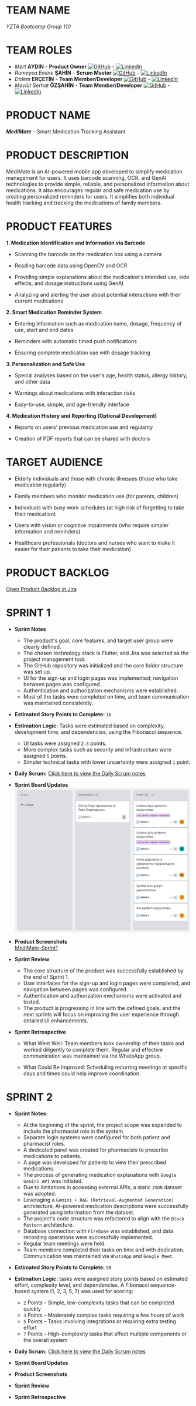 # TEAM NAME 

_YZTA Bootcamp Group 110_

# TEAM ROLES

- *Mert* __AYDIN__ - __Product Owner__    <a href="https://github.com/Mert30" target="_blank"><img src="https://github.githubassets.com/images/modules/logos_page/GitHub-Mark.png" width="20" alt="GitHub"></a> - <a href="https://www.linkedin.com/in/mert30/" target="_blank"><img src="https://i.sstatic.net/gVE0j.png" width="20" alt="LinkedIn"></a>
- *Rumeysa Emine* __ŞAHİN__ - __Scrum Master__    <a href="https://github.com/rumeysaemine" target="_blank"><img src="https://github.githubassets.com/images/modules/logos_page/GitHub-Mark.png" width="20" alt="GitHub"></a> - <a href="https://www.linkedin.com/in/rumeysa-emine-şahin/" target="_blank"><img src="https://i.sstatic.net/gVE0j.png" width="20" alt="LinkedIn"></a> 
- *Didem* __ERÇETİN__ - __Team Member/Developer__    <a href="https://github.com/didemerctn" target="_blank"><img src="https://github.githubassets.com/images/modules/logos_page/GitHub-Mark.png" width="20" alt="GitHub"></a> - <a href="https://www.linkedin.com/in/didem-erçetin-536736304/" target="_blank"><img src="https://i.sstatic.net/gVE0j.png" width="20" alt="LinkedIn"></a> 
- *Mevlüt Serhat* __ÖZŞAHİN__ - __Team Member/Developer__    <a href="https://github.com/MevlutOz" target="_blank"><img src="https://github.githubassets.com/images/modules/logos_page/GitHub-Mark.png" width="20" alt="GitHub"></a> - <a href="https://www.linkedin.com/in/mevlütserhatözşahin/" target="_blank"><img src="https://i.sstatic.net/gVE0j.png" width="20" alt="LinkedIn"></a>

# PRODUCT NAME

__*MediMate*__ – Smart Medication Tracking Assistant

# PRODUCT DESCRIPTION

MediMate is an AI-powered mobile app developed to simplify medication management for users. It uses barcode scanning, OCR, and GenAI technologies to provide simple, reliable, and personalized information about medications. It also encourages regular and safe medication use by creating personalized reminders for users. It simplifies both individual health tracking and tracking the medications of family members.

# PRODUCT FEATURES

__1. Medication Identification and Information via Barcode__

- Scanning the barcode on the medication box using a camera

- Reading barcode data using OpenCV and OCR

- Providing simple explanations about the medication's intended use, side effects, and dosage instructions using GenAI

- Analyzing and alerting the user about potential interactions with their current medications

__2. Smart Medication Reminder System__

- Entering information such as medication name, dosage, frequency of use, start and end dates

- Reminders with automatic timed push notifications

- Ensuring complete medication use with dosage tracking

__3. Personalization and Safe Use__

- Special analyses based on the user's age, health status, allergy history, and other data

- Warnings about medications with interaction risks

- Easy-to-use, simple, and age-friendly interface

__4. Medication History and Reporting (Optional Development)__

- Reports on users' previous medication use and regularity

- Creation of PDF reports that can be shared with doctors

# TARGET AUDIENCE

- Elderly individuals and those with chronic illnesses (those who take medication regularly)

- Family members who monitor medication use (for parents, children)

- Individuals with busy work schedules (at high risk of forgetting to take their medication)

- Users with vision or cognitive impairments (who require simpler information and reminders)

- Healthcare professionals (doctors and nurses who want to make it easier for their patients to take their medication)

# PRODUCT BACKLOG
[Open Product Backlog in Jira](https://yzta-grup110.atlassian.net/jira/software/projects/BSMT/boards/34/backlog?epics=visible&atlOrigin=eyJpIjoiN2QyZDg0NjhlMWQyNGJlMjgwZjk4MmY1ZjUwMWEzYjgiLCJwIjoiaiJ9)

# SPRINT 1 

- **Sprint Notes**
	- The product's goal, core features, and target user group were clearly defined.  
	- The chosen technology stack is Flutter, and Jira was selected as the project management tool.  
	- The GitHub repository was initialized and the core folder structure was set up.  
	- UI for the sign-up and login pages was implemented; navigation between pages was configured.  
	- Authentication and authorization mechanisms were established.  
	- Most of the tasks were completed on time, and team communication was maintained consistently.

- **Estimated Story Points to Complete:** `16`

- **Estimation Logic:** Tasks were estimated based on complexity, development time, and dependencies, using the Fibonacci sequence.  
	- UI tasks were assigned `2–3` points.  
	- More complex tasks such as security and infrastructure were assigned `5` points.  
	- Simpler technical tasks with lower uncertainty were assigned `1` point.

- **Daily Scrum:** [Click here to view the Daily Scrum notes](<docs/scrum_reports/sprint1-daily-scrum-report.md>)

- **Sprint Board Updates**  
	![Sprint 1 Board](./docs/sprint_board_updates/sprint1-board/sprint1_board.jpg)

- **Product Screenshots**  
        [MediMate-Sprint1](https://drive.google.com/drive/folders/1uVxNyLKgyaW3chgnGlmQRTq-g-Bd0RqQ?usp=drive_link)

- **Sprint Review**  
	- The core structure of the product was successfully established by the end of Sprint 1.  
	- User interfaces for the sign-up and login pages were completed, and navigation between pages was configured.  
	- Authentication and authorization mechanisms were activated and tested.  
	- The product is progressing in line with the defined goals, and the next sprints will focus on improving the user experience through detailed UI enhancements.


- **Sprint Retrospective**  
	- What Went Well: Team members took ownership of their tasks and worked diligently to complete them. Regular and effective communication was maintained via the WhatsApp group.

	- What Could Be Improved: Scheduling recurring meetings at specific days and times could help improve coordination.


# SPRINT 2

- **Sprint Notes:**

	- At the beginning of the sprint, the project scope was expanded to include the pharmacist role in the system.
	- Separate login systems were configured for both patient and pharmacist roles.
	- A dedicated panel was created for pharmacists to prescribe medications to patients.
	- A page was developed for patients to view their prescribed medications.
	- The process of generating medication explanations with `Google Gemini API` was initiated.
	- Due to limitations in accessing external APIs, a static `JSON` dataset was adopted.
	- Leveraging a `Gemini + RAG (Retrieval-Augmented Generation) `architecture, AI-powered medication descriptions were successfully generated using information from the dataset.
	- The project's code structure was refactored to align with the `Block Pattern` architecture.
	- Database connection with `Firebase` was established, and data recording operations were successfully implemented.
	- Regular team meetings were held.
	- Team members completed their tasks on time and with dedication. Communication was maintained via `WhatsApp` and `Google Meet`.

- **Estimated Story Points to Complete:** `50`

- **Estimation Logic:** tasks were assigned story points based on estimated effort, complexity level, and dependencies. A Fibonacci sequence-based system (1, 2, 3, 5, 7) was used for scoring:
	- `2` Points – Simple, low-complexity tasks that can be completed quickly  
	- `3` Points – Moderately complex tasks requiring a few hours of work  
	- `5` Points – Tasks involving integrations or requiring extra testing effort  
	- `7` Points – High-complexity tasks that affect multiple components or the overall system  

- **Daily Scrum:** [Click here to view the Daily Scrum notes](<docs/scrum_reports/sprint2-daily-scrum-report.md>)

- **Sprint Board Updates**
- **Product Screenshots**
- **Sprint Review**
- **Sprint Retrospective**
